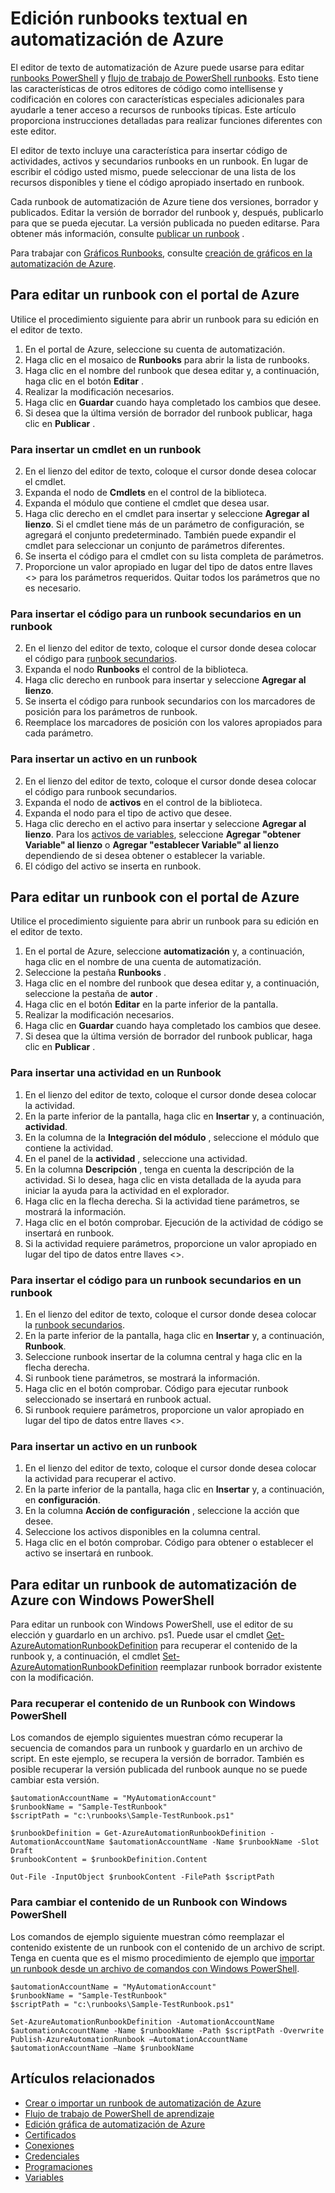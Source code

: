 <properties 
    pageTitle="Edición runbooks textual en automatización de Azure"
    description="Este artículo proporciona procedimientos diferentes para trabajar con PowerShell y flujo de trabajo de PowerShell runbooks en Azure automatización mediante el editor de texto."
    services="automation"
    documentationCenter=""
    authors="mgoedtel"
    manager="stevenka"
    editor="tysonn" />
<tags 
    ms.service="automation"
    ms.devlang="na"
    ms.topic="article"
    ms.tgt_pltfrm="na"
    ms.workload="infrastructure-services"
    ms.date="02/23/2016"
    ms.author="magoedte;bwren" />

# <a name="editing-textual-runbooks-in-azure-automation"></a>Edición runbooks textual en automatización de Azure

El editor de texto de automatización de Azure puede usarse para editar [runbooks PowerShell](automation-runbook-types.md#powershell-runbooks) y [flujo de trabajo de PowerShell runbooks](automation-runbook-types.md#powershell-workflow-runbooks). Esto tiene las características de otros editores de código como intellisense y codificación en colores con características especiales adicionales para ayudarle a tener acceso a recursos de runbooks típicas.  Este artículo proporciona instrucciones detalladas para realizar funciones diferentes con este editor.

El editor de texto incluye una característica para insertar código de actividades, activos y secundarios runbooks en un runbook. En lugar de escribir el código usted mismo, puede seleccionar de una lista de los recursos disponibles y tiene el código apropiado insertado en runbook.

Cada runbook de automatización de Azure tiene dos versiones, borrador y publicados. Editar la versión de borrador del runbook y, después, publicarlo para que se pueda ejecutar. La versión publicada no pueden editarse. Para obtener más información, consulte [publicar un runbook](automation-creating-importing-runbook.md#publishing-a-runbook) .

Para trabajar con [Gráficos Runbooks](automation-runbook-types.md#graphical-runbooks), consulte [creación de gráficos en la automatización de Azure](automation-graphical-authoring-intro.md).

## <a name="to-edit-a-runbook-with-the-azure-portal"></a>Para editar un runbook con el portal de Azure

Utilice el procedimiento siguiente para abrir un runbook para su edición en el editor de texto.

1. En el portal de Azure, seleccione su cuenta de automatización.
2. Haga clic en el mosaico de **Runbooks** para abrir la lista de runbooks.
3. Haga clic en el nombre del runbook que desea editar y, a continuación, haga clic en el botón **Editar** .
6. Realizar la modificación necesarios.
7. Haga clic en **Guardar** cuando haya completado los cambios que desee.
8. Si desea que la última versión de borrador del runbook publicar, haga clic en **Publicar** .

### <a name="to-insert-a-cmdlet-into-a-runbook"></a>Para insertar un cmdlet en un runbook

2. En el lienzo del editor de texto, coloque el cursor donde desea colocar el cmdlet.
3. Expanda el nodo de **Cmdlets** en el control de la biblioteca. 
3. Expanda el módulo que contiene el cmdlet que desea usar.
4. Haga clic derecho en el cmdlet para insertar y seleccione **Agregar al lienzo**.  Si el cmdlet tiene más de un parámetro de configuración, se agregará el conjunto predeterminado.  También puede expandir el cmdlet para seleccionar un conjunto de parámetros diferentes.
4. Se inserta el código para el cmdlet con su lista completa de parámetros.
5. Proporcione un valor apropiado en lugar del tipo de datos entre llaves <> para los parámetros requeridos.  Quitar todos los parámetros que no es necesario.

### <a name="to-insert-code-for-a-child-runbook-into-a-runbook"></a>Para insertar el código para un runbook secundarios en un runbook

2. En el lienzo del editor de texto, coloque el cursor donde desea colocar el código para [runbook secundarios](automation-child-runbooks.md).
3. Expanda el nodo **Runbooks** el control de la biblioteca. 
3. Haga clic derecho en runbook para insertar y seleccione **Agregar al lienzo**.
4. Se inserta el código para runbook secundarios con los marcadores de posición para los parámetros de runbook.
5. Reemplace los marcadores de posición con los valores apropiados para cada parámetro.

### <a name="to-insert-an-asset-into-a-runbook"></a>Para insertar un activo en un runbook

2. En el lienzo del editor de texto, coloque el cursor donde desea colocar el código para runbook secundarios.
3. Expanda el nodo de **activos** en el control de la biblioteca. 
4. Expanda el nodo para el tipo de activo que desee.
3. Haga clic derecho en el activo para insertar y seleccione **Agregar al lienzo**.  Para los [activos de variables](automation-variables.md), seleccione **Agregar "obtener Variable" al lienzo** o **Agregar "establecer Variable" al lienzo** dependiendo de si desea obtener o establecer la variable.
4. El código del activo se inserta en runbook.



## <a name="to-edit-a-runbook-with-the-azure-portal"></a>Para editar un runbook con el portal de Azure

Utilice el procedimiento siguiente para abrir un runbook para su edición en el editor de texto.

1. En el portal de Azure, seleccione **automatización** y, a continuación, haga clic en el nombre de una cuenta de automatización.
2. Seleccione la pestaña **Runbooks** .
3. Haga clic en el nombre del runbook que desea editar y, a continuación, seleccione la pestaña de **autor** .
5. Haga clic en el botón **Editar** en la parte inferior de la pantalla.
6. Realizar la modificación necesarios.
7. Haga clic en **Guardar** cuando haya completado los cambios que desee.
8. Si desea que la última versión de borrador del runbook publicar, haga clic en **Publicar** .

### <a name="to-insert-an-activity-into-a-runbook"></a>Para insertar una actividad en un Runbook

1. En el lienzo del editor de texto, coloque el cursor donde desea colocar la actividad.
1. En la parte inferior de la pantalla, haga clic en **Insertar** y, a continuación, **actividad**.
1. En la columna de la **Integración del módulo** , seleccione el módulo que contiene la actividad.
1. En el panel de la **actividad** , seleccione una actividad.
1. En la columna **Descripción** , tenga en cuenta la descripción de la actividad. Si lo desea, haga clic en vista detallada de la ayuda para iniciar la ayuda para la actividad en el explorador.
1. Haga clic en la flecha derecha.  Si la actividad tiene parámetros, se mostrará la información.
1. Haga clic en el botón comprobar.  Ejecución de la actividad de código se insertará en runbook.
1. Si la actividad requiere parámetros, proporcione un valor apropiado en lugar del tipo de datos entre llaves <>.

### <a name="to-insert-code-for-a-child-runbook-into-a-runbook"></a>Para insertar el código para un runbook secundarios en un runbook

1. En el lienzo del editor de texto, coloque el cursor donde desea colocar la [runbook secundarios](automation-child-runbooks.md).
2. En la parte inferior de la pantalla, haga clic en **Insertar** y, a continuación, **Runbook**.
3. Seleccione runbook insertar de la columna central y haga clic en la flecha derecha.
4. Si runbook tiene parámetros, se mostrará la información.
5. Haga clic en el botón comprobar.  Código para ejecutar runbook seleccionado se insertará en runbook actual.
7. Si runbook requiere parámetros, proporcione un valor apropiado en lugar del tipo de datos entre llaves <>.

### <a name="to-insert-an-asset-into-a-runbook"></a>Para insertar un activo en un runbook

1. En el lienzo del editor de texto, coloque el cursor donde desea colocar la actividad para recuperar el activo.
1. En la parte inferior de la pantalla, haga clic en **Insertar** y, a continuación, en **configuración**.
1. En la columna **Acción de configuración** , seleccione la acción que desee.
1. Seleccione los activos disponibles en la columna central.
1. Haga clic en el botón comprobar.  Código para obtener o establecer el activo se insertará en runbook.



## <a name="to-edit-an-azure-automation-runbook-using-windows-powershell"></a>Para editar un runbook de automatización de Azure con Windows PowerShell

Para editar un runbook con Windows PowerShell, use el editor de su elección y guardarlo en un archivo. ps1. Puede usar el cmdlet [Get-AzureAutomationRunbookDefinition](http://aka.ms/runbookauthor/cmdlet/getazurerunbookdefinition) para recuperar el contenido de la runbook y, a continuación, el cmdlet [Set-AzureAutomationRunbookDefinition](http://aka.ms/runbookauthor/cmdlet/setazurerunbookdefinition) reemplazar runbook borrador existente con la modificación.

### <a name="to-retrieve-the-contents-of-a-runbook-using-windows-powershell"></a>Para recuperar el contenido de un Runbook con Windows PowerShell

Los comandos de ejemplo siguientes muestran cómo recuperar la secuencia de comandos para un runbook y guardarlo en un archivo de script. En este ejemplo, se recupera la versión de borrador. También es posible recuperar la versión publicada del runbook aunque no se puede cambiar esta versión.

    $automationAccountName = "MyAutomationAccount"
    $runbookName = "Sample-TestRunbook"
    $scriptPath = "c:\runbooks\Sample-TestRunbook.ps1"
    
    $runbookDefinition = Get-AzureAutomationRunbookDefinition -AutomationAccountName $automationAccountName -Name $runbookName -Slot Draft
    $runbookContent = $runbookDefinition.Content

    Out-File -InputObject $runbookContent -FilePath $scriptPath

### <a name="to-change-the-contents-of-a-runbook-using-windows-powershell"></a>Para cambiar el contenido de un Runbook con Windows PowerShell

Los comandos de ejemplo siguiente muestran cómo reemplazar el contenido existente de un runbook con el contenido de un archivo de script. Tenga en cuenta que es el mismo procedimiento de ejemplo que [importar un runbook desde un archivo de comandos con Windows PowerShell](../automation-creating-or-importing-a-runbook#ImportRunbookScriptPS).

    $automationAccountName = "MyAutomationAccount"
    $runbookName = "Sample-TestRunbook"
    $scriptPath = "c:\runbooks\Sample-TestRunbook.ps1"

    Set-AzureAutomationRunbookDefinition -AutomationAccountName $automationAccountName -Name $runbookName -Path $scriptPath -Overwrite
    Publish-AzureAutomationRunbook –AutomationAccountName $automationAccountName –Name $runbookName

## <a name="related-articles"></a>Artículos relacionados

- [Crear o importar un runbook de automatización de Azure](automation-creating-importing-runbook.md)
- [Flujo de trabajo de PowerShell de aprendizaje](automation-powershell-workflow.md)
- [Edición gráfica de automatización de Azure](automation-graphical-authoring-intro.md)
- [Certificados](automation-certificates.md)
- [Conexiones](automation-connections.md)
- [Credenciales](automation-credentials.md)
- [Programaciones](automation-schedules.md)
- [Variables](automation-variables.md)
